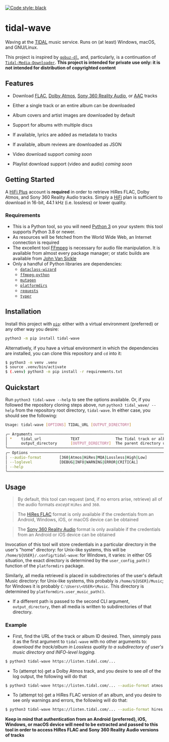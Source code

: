 [![Code style: black](https://img.shields.io/badge/code%20style-black-000000.svg)](https://github.com/psf/black)
# tidal-wave
Waving at the [TIDAL](https://tidal.com) music service. Runs on (at least) Windows, macOS, and GNU/Linux.

This project is inspired by [`qobuz-dl`](https://github.com/vitiko98/qobuz-dl), and, particularly, is a continuation of [`Tidal-Media-Downloader`](https://github.com/yaronzz/Tidal-Media-Downloader). **This project is intended for private use only: it is not intended for distribution of copyrighted content**

## Features
* Download [FLAC](https://xiph.org/flac/), [Dolby Atmos](https://www.dolby.com/technologies/dolby-atmos/), [Sony 360 Reality Audio](https://electronics.sony.com/360-reality-audio), or [AAC](https://en.wikipedia.org/wiki/Advanced_Audio_Coding) tracks
* Either a single track or an entire album can be downloaded
* Album covers and artist images are downloaded by default
* Support for albums with multiple discs
* If available, lyrics are added as metadata to tracks
* If available, album reviews are downloaded as JSON 

* Video download support _coming soon_
* Playlist download support (video and audio) _coming soon_

## Getting Started
A [HiFi Plus](https://tidal.com/pricing) account is **required** in order to retrieve HiRes FLAC, Dolby Atmos, and Sony 360 Reality Audio tracks. Simply a [HiFi](https://tidal.com/pricing) plan is sufficient to download in 16-bit, 44.1 kHz (i.e. lossless) or lower quality.

### Requirements
 - This is a Python tool, so you will need [Python 3](https://www.python.org/downloads/) on your system: this tool supports Python 3.8 or newer. 
 - As resources will be fetched from the World Wide Web, an Internet connection is required
 - The excellent tool [FFmpeg](http://ffmpeg.org/download.html) is necessary for audio file manipulation. It is available from almost every package manager; or static builds are available from [John Van Sickle](https://www.johnvansickle.com/ffmpeg/)
 - Only a handful of Python libraries are dependencies:
   - [`dataclass-wizard`](https://pypi.org/project/dataclass-wizard/)
   - [`ffmpeg-python`](https://pypi.org/project/ffmpeg-python/)
   - [`mutagen`](https://pypi.org/project/mutagen/)
   - [`platformdirs`](https://pypi.org/project/platformdirs/)
   - [`requests`](https://pypi.org/project/requests/)
   - [`typer`](https://pypi.org/project/typer/)

## Installation
Install this project with [`pip`](https://pip.pypa.io/en/stable/): either with a virtual environment (preferred) or any other way you desire:
```bash
python3 -m pip install tidal-wave
```

Alternatively, if you have a virtual environment in which the dependencies are installed, you can clone this repository and `cd` into it:
```bash
$ python3 -m venv .venv
$ source .venv/bin/activate
$ (.venv) python3 -m pip install -r requirements.txt
```

## Quickstart
Run `python3 tidal-wave --help` to see the options available. Or, if you followed the repository cloning steps above, run `python3 tidal_wave/ --help` from the repository root directory, `tidal-wave`. In either case, you should see the following:
```bash
Usage: tidal-wave [OPTIONS] TIDAL_URL [OUTPUT_DIRECTORY]                                                                                                                                  
                                                                                                                                                                                            
╭─ Arguments ──────────────────────────────────────────────────────────────────────────────────────────────────────────────────────────────────────────────────────────────────────────────╮
│ *    tidal_url             TEXT                The Tidal track or album to download [default: None] [required]                                                                           │
│      output_directory      [OUTPUT_DIRECTORY]  The parent directory under which files will be written; i.e. output_directory/<artist name>/<album name>/ [default: ]                     │
╰──────────────────────────────────────────────────────────────────────────────────────────────────────────────────────────────────────────────────────────────────────────────────────────╯
╭─ Options ────────────────────────────────────────────────────────────────────────────────────────────────────────────────────────────────────────────────────────────────────────────────╮
│ --audio-format        [360|Atmos|HiRes|MQA|Lossless|High|Low]         [default: Lossless]                                                                                                │
│ --loglevel            [DEBUG|INFO|WARNING|ERROR|CRITICAL]             [default: INFO]                                                                                                    │
│ --help                                                                Show this message and exit.                                                                                        │
╰──────────────────────────────────────────────────────────────────────────────────────────────────────────────────────────────────────────────────────────────────────────────────────────╯
```

## Usage
> By default, this tool can request (and, if no errors arise, retrieve) all of the audio formats *except* `HiRes` and `360`.

> The [HiRes FLAC](https://tidal.com/supported-devices?filter=hires-flac) format is only available if the credentials from an Android, Windows, iOS, or macOS device can be obtained

> The [Sony 360 Reality Audio](https://tidal.com/supported-devices?filter=sony-360) format is only available if the credentials from an Android or iOS device can be obtained

Invocation of this tool will store credentials in a particular directory in the user's "home" directory: for Unix-like systems, this will be `/home/${USER}/.config/tidal-wave`: for Windows, it varies: in either OS situation, the exact directory is determined by the `user_config_path()` function of the `platformdirs` package.

Similarly, all media retrieved is placed in subdirectories of the user's default Music directory: for Unix-like systems, this probably is `/home/${USER}/Music`; for Windows it is probably `C:\Users\<USER>\Music`. This directory is determined by `platformdirs.user_music_path()`. 
 - If a different path is passed to the second CLI argument, `output_directory`, then all media is written to subdirectories of that directory.

### Example
 - First, find the URL of the track or album ID desired. Then, simmply pass it as the first argument to `tidal-wave` with no other arguments to: *download the track/album in Lossless quality to a subdirectory of user's music directory and INFO-level logging.*
```bash
$ python3 tidal-wave https://listen.tidal.com/...
```

 - To (attempt to) get a Dolby Atmos track, and you desire to see *all* of the log output, the following will do that
 ```bash
 $ python3 tidal-wave https://listen.tidal.com/... --audio-format atmos --loglevl debug
 ```

 - To (attempt to) get a HiRes FLAC version of an album, and you desire to see only warnings and errors, the following will do that:
 ```bash
 $ python3 tidal-wave https://listen.tidal.com/... --audio-format hires --loglevel warning
 ```
 **Keep in mind that authentication from an Android (preferred), iOS, Windows, or macOS device will need to be extracted and passed to this tool in order to access HiRes FLAC and Sony 360 Reality Audio versions of tracks**
